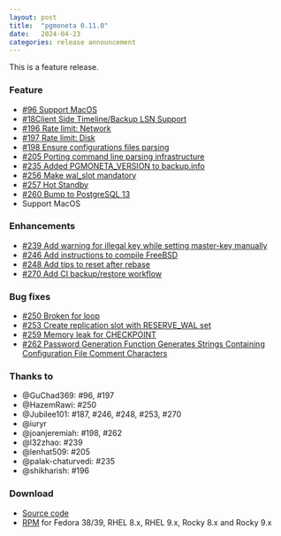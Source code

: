 ```yaml
---
layout: post
title:  "pgmoneta 0.11.0"
date:   2024-04-23
categories: release announcement
---
```


This is a feature release.

### Feature

* [#96 Support MacOS](https://github.com/pgmoneta/pgmoneta/issues/96)
* [#18Client Side Timeline/Backup LSN Support](https://github.com/pgmoneta/pgmoneta/issues/187)
* [#196 Rate limit: Network](https://github.com/pgmoneta/pgmoneta/issues/196)
* [#197 Rate limit: Disk](https://github.com/pgmoneta/pgmoneta/issues/197)
* [#198 Ensure configurations files parsing](https://github.com/pgmoneta/pgmoneta/issues/198)
* [#205 Porting command line parsing infrastructure](https://github.com/pgmoneta/pgmoneta/issues/205)
* [#235 Added PGMONETA_VERSION to backup.info](https://github.com/pgmoneta/pgmoneta/issues/235)
* [#256 Make wal_slot mandatory](https://github.com/pgmoneta/pgmoneta/issues/256)
* [#257 Hot Standby](https://github.com/pgmoneta/pgmoneta/issues/257)
* [#260 Bump to PostgreSQL 13](https://github.com/pgmoneta/pgmoneta/issues/260)
* Support MacOS

### Enhancements

* [#239 Add warning for illegal key while setting master-key manually](https://github.com/pgmoneta/pgmoneta/issues/239)
* [#246 Add instructions to compile FreeBSD](https://github.com/pgmoneta/pgmoneta/issues/246)
* [#248 Add tips to reset after rebase](https://github.com/pgmoneta/pgmoneta/issues/248)
* [#270 Add CI backup/restore workflow](https://github.com/pgmoneta/pgmoneta/issues/270)

### Bug fixes

* [#250 Broken for loop](https://github.com/pgmoneta/pgmoneta/issues/250)
* [#253 Create replication slot with RESERVE_WAL set](https://github.com/pgmoneta/pgmoneta/issues/253)
* [#259 Memory leak for CHECKPOINT](https://github.com/pgmoneta/pgmoneta/issues/259)
* [#262 Password Generation Function Generates Strings Containing Configuration File Comment Characters](https://github.com/pgmoneta/pgmoneta/issues/262)

### Thanks to

* @GuChad369: #96, #197
* @HazemRawi: #250
* @Jubilee101: #187, #246, #248, #253, #270
* @iuryr
* @joanjeremiah: #198, #262
* @l32zhao: #239
* @lenhat509: #205
* @palak-chaturvedi: #235
* @shikharish: #196

### Download

* [Source code](https://github.com/pgmoneta/pgmoneta/releases/download/0.11.0/pgmoneta-0.11.0.tar.gz)
* [RPM](https://yum.postgresql.org) for Fedora 38/39, RHEL 8.x, RHEL 9.x, Rocky 8.x and Rocky 9.x
